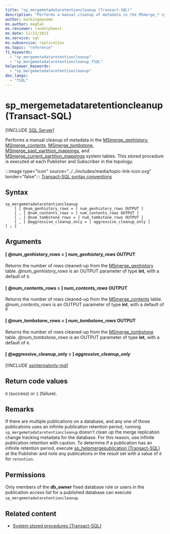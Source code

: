 ```yaml
---
title: "sp_mergemetadataretentioncleanup (Transact-SQL)"
description: "Performs a manual cleanup of metadata in the MSmerge_* system tables."
author: markingmyname
ms.author: maghan
ms.reviewer: randolphwest
ms.date: 11/23/2023
ms.service: sql
ms.subservice: replication
ms.topic: "reference"
f1_keywords:
  - "sp_mergemetadataretentioncleanup"
  - "sp_mergemetadataretentioncleanup_TSQL"
helpviewer_keywords:
  - "sp_mergemetadataretentioncleanup"
dev_langs:
  - "TSQL"
---
```

# sp_mergemetadataretentioncleanup (Transact-SQL)

[!INCLUDE [SQL Server](../../includes/applies-to-version/sqlserver.md)]

Performs a manual cleanup of metadata in the [MSmerge_genhistory](../system-tables/msmerge-genhistory-transact-sql.md), [MSmerge_contents](../system-tables/msmerge-contents-transact-sql.md), [MSmerge_tombstone](../system-tables/msmerge-tombstone-transact-sql.md), [MSmerge_past_partition_mappings](../system-tables/msmerge-past-partition-mappings-transact-sql.md), and [MSmerge_current_partition_mappings](../system-tables/msmerge-current-partition-mappings.md) system tables. This stored procedure is executed at each Publisher and Subscriber in the topology.

:::image type="icon" source="../../includes/media/topic-link-icon.svg" border="false"::: [Transact-SQL syntax conventions](../../t-sql/language-elements/transact-sql-syntax-conventions-transact-sql.md)

## Syntax

```syntaxsql
sp_mergemetadataretentioncleanup
    [ [ @num_genhistory_rows = ] num_genhistory_rows OUTPUT ]
    [ , [ @num_contents_rows = ] num_contents_rows OUTPUT ]
    [ , [ @num_tombstone_rows = ] num_tombstone_rows OUTPUT ]
    [ , [ @aggressive_cleanup_only = ] aggressive_cleanup_only ]
[ ; ]
```

## Arguments

#### [ @num_genhistory_rows = ] *num_genhistory_rows* OUTPUT

Returns the number of rows cleaned-up from the [MSmerge_genhistory](../system-tables/msmerge-genhistory-transact-sql.md) table. *@num_genhistory_rows* is an OUTPUT parameter of type **int**, with a default of `0`.

#### [ @num_contents_rows = ] *num_contents_rows* OUTPUT

Returns the number of rows cleaned-up from the [MSmerge_contents](../system-tables/msmerge-contents-transact-sql.md) table. *@num_contents_rows* is an OUTPUT parameter of type **int**, with a default of `0`

#### [ @num_tombstone_rows = ] *num_tombstone_rows* OUTPUT

Returns the number of rows cleaned-up from the [MSmerge_tombstone](../system-tables/msmerge-tombstone-transact-sql.md) table. *@num_tombstone_rows* is an OUTPUT parameter of type **int**, with a default of `0`.

#### [ @aggressive_cleanup_only = ] *aggressive_cleanup_only*

[!INCLUDE [ssinternalonly-md](../../includes/ssinternalonly-md.md)]

## Return code values

`0` (success) or `1` (failure).

## Remarks

If there are multiple publications on a database, and any one of those publications uses an infinite publication retention period, running `sp_mergemetadataretentioncleanup` doesn't clean up the merge replication change tracking metadata for the database. For this reason, use infinite publication retention with caution. To determine if a publication has an infinite retention period, execute [sp_helpmergepublication (Transact-SQL)](sp-helpmergepublication-transact-sql.md) at the Publisher and note any publications in the result set with a value of `0` for `retention`.

## Permissions

Only members of the **db_owner** fixed database role or users in the publication access list for a published database can execute `sp_mergemetadataretentioncleanup`.

## Related content

- [System stored procedures (Transact-SQL)](system-stored-procedures-transact-sql.md)
